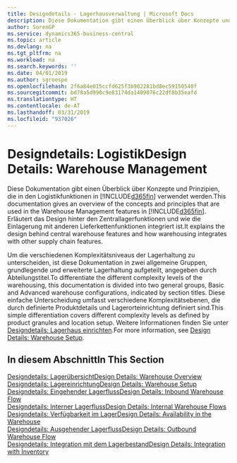 ```yaml
---
title: Designdetails - Lagerhausverwaltung | Microsoft Docs
description: Diese Dokumentation gibt einen Überblick über Konzepte und Prinzipien, die in den Logistikfunktionen in  Business Central.
author: SorenGP
ms.service: dynamics365-business-central
ms.topic: article
ms.devlang: na
ms.tgt_pltfrm: na
ms.workload: na
ms.search.keywords: ''
ms.date: 04/01/2019
ms.author: sgroespe
ms.openlocfilehash: 2f6a84e015ccfd625f3b902281bd8ec59150540f
ms.sourcegitcommit: bd78a5d990c9e83174da1409076c22df8b35eafd
ms.translationtype: HT
ms.contentlocale: de-AT
ms.lasthandoff: 03/31/2019
ms.locfileid: "937026"
---
```

# <a name="design-details-warehouse-management"></a><span data-ttu-id="d2a57-103">Designdetails: Logistik</span><span class="sxs-lookup"><span data-stu-id="d2a57-103">Design Details: Warehouse Management</span></span>
<span data-ttu-id="d2a57-104">Diese Dokumentation gibt einen Überblick über Konzepte und Prinzipien, die in den Logistikfunktionen in [!INCLUDE[d365fin](includes/d365fin_md.md)] verwendet werden.</span><span class="sxs-lookup"><span data-stu-id="d2a57-104">This documentation gives an overview of the concepts and principles that are used in the Warehouse Management features in [!INCLUDE[d365fin](includes/d365fin_md.md)].</span></span> <span data-ttu-id="d2a57-105">Erläutert das Design hinter den Zentrallagerfunktionen und wie die Einlagerung mit anderen Lieferkettenfunktionen integriert ist.</span><span class="sxs-lookup"><span data-stu-id="d2a57-105">It explains the design behind central warehouse features and how warehousing integrates with other supply chain features.</span></span>  

<span data-ttu-id="d2a57-106">Um die verschiedenen Komplexitätsniveaus der Lagerhaltung zu unterscheiden, ist diese Dokumentation in zwei allgemeine Gruppen, grundlegende und erweiterte Lagerhaltung aufgeteilt, angegeben durch Abteilungstitel.</span><span class="sxs-lookup"><span data-stu-id="d2a57-106">To differentiate the different complexity levels of the warehousing, this documentation is divided into two general groups, Basic and Advanced warehouse configurations, indicated by section titles.</span></span> <span data-ttu-id="d2a57-107">Diese einfache Unterscheidung umfasst verschiedene Komplexitätsebenen, die durch definierte Produktdetails und Lagerorteinrichtung definiert sind.</span><span class="sxs-lookup"><span data-stu-id="d2a57-107">This simple differentiation covers different complexity levels as defined by product granules and location setup.</span></span> <span data-ttu-id="d2a57-108">Weitere Informationen finden Sie unter [Designdetails: Lagerhaus einrichten](design-details-warehouse-setup.md).</span><span class="sxs-lookup"><span data-stu-id="d2a57-108">For more information, see [Design Details: Warehouse Setup](design-details-warehouse-setup.md).</span></span>  

## <a name="in-this-section"></a><span data-ttu-id="d2a57-109">In diesem Abschnitt</span><span class="sxs-lookup"><span data-stu-id="d2a57-109">In This Section</span></span>  
[<span data-ttu-id="d2a57-110">Designdetails: Lagerübersicht</span><span class="sxs-lookup"><span data-stu-id="d2a57-110">Design Details: Warehouse Overview</span></span>](design-details-warehouse-overview.md)  
[<span data-ttu-id="d2a57-111">Designdetails: Lagereinrichtung</span><span class="sxs-lookup"><span data-stu-id="d2a57-111">Design Details: Warehouse Setup</span></span>](design-details-warehouse-setup.md)  
[<span data-ttu-id="d2a57-112">Designdetails: Eingehender Lagerfluss</span><span class="sxs-lookup"><span data-stu-id="d2a57-112">Design Details: Inbound Warehouse Flow</span></span>](design-details-inbound-warehouse-flow.md)  
[<span data-ttu-id="d2a57-113">Designdetails: Interner Lagerfluss</span><span class="sxs-lookup"><span data-stu-id="d2a57-113">Design Details: Internal Warehouse Flows</span></span>](design-details-internal-warehouse-flows.md)  
[<span data-ttu-id="d2a57-114">Designdetails: Verfügbarkeit im Lager</span><span class="sxs-lookup"><span data-stu-id="d2a57-114">Design Details: Availability in the Warehouse</span></span>](design-details-availability-in-the-warehouse.md)  
[<span data-ttu-id="d2a57-115">Designdetails: Ausgehender Lagerfluss</span><span class="sxs-lookup"><span data-stu-id="d2a57-115">Design Details: Outbound Warehouse Flow</span></span>](design-details-outbound-warehouse-flow.md)  
[<span data-ttu-id="d2a57-116">Designdetails: Integration mit dem Lagerbestand</span><span class="sxs-lookup"><span data-stu-id="d2a57-116">Design Details: Integration with Inventory</span></span>](design-details-integration-with-inventory.md)
